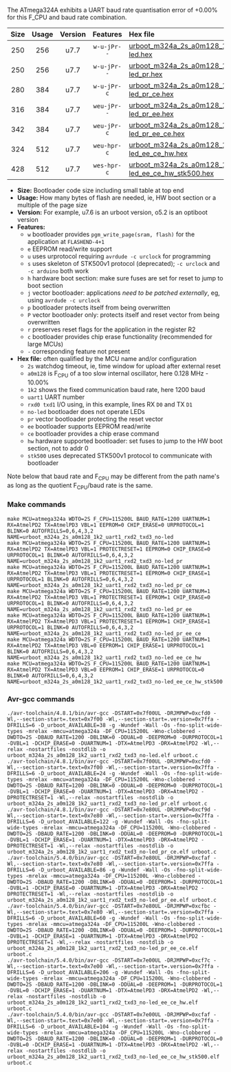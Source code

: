 The ATmega324A exhibits a UART baud rate quantisation error of +0.00% for this F_CPU and baud rate combination.

|Size|Usage|Version|Features|Hex file|
|:-:|:-:|:-:|:-:|:--|
|250|256|u7.7|`w-u-jPr--`|[urboot_m324a_2s_a0m128_1k2_uart1_rxd2_txd3_no-led.hex](https://raw.githubusercontent.com/stefanrueger/urboot.hex/main/mcus/atmega324a/watchdog_2_s/internal_oscillator_a-10.00%25/%2B0m128000_hz/%2B%2B%2B1k2_baud/uart1_rxd2_txd3/no-led/urboot_m324a_2s_a0m128_1k2_uart1_rxd2_txd3_no-led.hex)|
|250|256|u7.7|`w-u-jPr--`|[urboot_m324a_2s_a0m128_1k2_uart1_rxd2_txd3_no-led_pr.hex](https://raw.githubusercontent.com/stefanrueger/urboot.hex/main/mcus/atmega324a/watchdog_2_s/internal_oscillator_a-10.00%25/%2B0m128000_hz/%2B%2B%2B1k2_baud/uart1_rxd2_txd3/no-led/urboot_m324a_2s_a0m128_1k2_uart1_rxd2_txd3_no-led_pr.hex)|
|280|384|u7.7|`w-u-jPr-c`|[urboot_m324a_2s_a0m128_1k2_uart1_rxd2_txd3_no-led_pr_ce.hex](https://raw.githubusercontent.com/stefanrueger/urboot.hex/main/mcus/atmega324a/watchdog_2_s/internal_oscillator_a-10.00%25/%2B0m128000_hz/%2B%2B%2B1k2_baud/uart1_rxd2_txd3/no-led/urboot_m324a_2s_a0m128_1k2_uart1_rxd2_txd3_no-led_pr_ce.hex)|
|316|384|u7.7|`weu-jPr--`|[urboot_m324a_2s_a0m128_1k2_uart1_rxd2_txd3_no-led_pr_ee.hex](https://raw.githubusercontent.com/stefanrueger/urboot.hex/main/mcus/atmega324a/watchdog_2_s/internal_oscillator_a-10.00%25/%2B0m128000_hz/%2B%2B%2B1k2_baud/uart1_rxd2_txd3/no-led/urboot_m324a_2s_a0m128_1k2_uart1_rxd2_txd3_no-led_pr_ee.hex)|
|342|384|u7.7|`weu-jPr-c`|[urboot_m324a_2s_a0m128_1k2_uart1_rxd2_txd3_no-led_pr_ee_ce.hex](https://raw.githubusercontent.com/stefanrueger/urboot.hex/main/mcus/atmega324a/watchdog_2_s/internal_oscillator_a-10.00%25/%2B0m128000_hz/%2B%2B%2B1k2_baud/uart1_rxd2_txd3/no-led/urboot_m324a_2s_a0m128_1k2_uart1_rxd2_txd3_no-led_pr_ee_ce.hex)|
|324|512|u7.7|`weu-hpr-c`|[urboot_m324a_2s_a0m128_1k2_uart1_rxd2_txd3_no-led_ee_ce_hw.hex](https://raw.githubusercontent.com/stefanrueger/urboot.hex/main/mcus/atmega324a/watchdog_2_s/internal_oscillator_a-10.00%25/%2B0m128000_hz/%2B%2B%2B1k2_baud/uart1_rxd2_txd3/no-led/urboot_m324a_2s_a0m128_1k2_uart1_rxd2_txd3_no-led_ee_ce_hw.hex)|
|428|512|u7.7|`wes-hpr-c`|[urboot_m324a_2s_a0m128_1k2_uart1_rxd2_txd3_no-led_ee_ce_hw_stk500.hex](https://raw.githubusercontent.com/stefanrueger/urboot.hex/main/mcus/atmega324a/watchdog_2_s/internal_oscillator_a-10.00%25/%2B0m128000_hz/%2B%2B%2B1k2_baud/uart1_rxd2_txd3/no-led/urboot_m324a_2s_a0m128_1k2_uart1_rxd2_txd3_no-led_ee_ce_hw_stk500.hex)|

- **Size:** Bootloader code size including small table at top end
- **Usage:** How many bytes of flash are needed, ie, HW boot section or a multiple of the page size
- **Version:** For example, u7.6 is an urboot version, o5.2 is an optiboot version
- **Features:**
  + `w` bootloader provides `pgm_write_page(sram, flash)` for the application at `FLASHEND-4+1`
  + `e` EEPROM read/write support
  + `u` uses urprotocol requiring `avrdude -c urclock` for programming
  + `s` uses skeleton of STK500v1 protocol (deprecated); `-c urclock` and `-c arduino` both work
  + `h` hardware boot section: make sure fuses are set for reset to jump to boot section
  + `j` vector bootloader: applications *need to be patched externally*, eg, using `avrdude -c urclock`
  + `p` bootloader protects itself from being overwritten
  + `P` vector bootloader only: protects itself and reset vector from being overwritten
  + `r` preserves reset flags for the application in the register R2
  + `c` bootloader provides chip erase functionality (recommended for large MCUs)
  + `-` corresponding feature not present
- **Hex file:** often qualified by the MCU name and/or configuration
  + `2s` watchdog timeout, ie, time window for upload after external reset
  + `a0m128` is F<sub>CPU</sub> of a too slow internal oscillator, here 0.128 MHz - 10.00%
  + `1k2` shows the fixed communication baud rate, here 1200 baud
  + `uart1` UART number
  + `rxd0 txd1` I/O using, in this example, lines RX `D0` and TX `D1`
  + `no-led` bootloader does not operate LEDs
  + `pr` vector bootloader protecting the reset vector
  + `ee` bootloader supports EEPROM read/write
  + `ce` bootloader provides a chip erase command
  + `hw` hardware supported bootloader: set fuses to jump to the HW boot section, not to addr 0
  + `stk500` uses deprecated STK500v1 protocol to communicate with bootloader


Note below that baud rate and F<sub>CPU</sub> may be different from the path name's as long as the quotient F<sub>CPU</sub>/baud rate is the same.

### Make commands
```
make MCU=atmega324a WDTO=2S F_CPU=115200L BAUD_RATE=1200 UARTNUM=1 RX=AtmelPD2 TX=AtmelPD3 VBL=1 EEPROM=0 CHIP_ERASE=0 URPROTOCOL=1 BLINK=0 AUTOFRILLS=0,6,4,3,2 NAME=urboot_m324a_2s_a0m128_1k2_uart1_rxd2_txd3_no-led
make MCU=atmega324a WDTO=2S F_CPU=115200L BAUD_RATE=1200 UARTNUM=1 RX=AtmelPD2 TX=AtmelPD3 VBL=1 PROTECTRESET=1 EEPROM=0 CHIP_ERASE=0 URPROTOCOL=1 BLINK=0 AUTOFRILLS=0,6,4,3,2 NAME=urboot_m324a_2s_a0m128_1k2_uart1_rxd2_txd3_no-led_pr
make MCU=atmega324a WDTO=2S F_CPU=115200L BAUD_RATE=1200 UARTNUM=1 RX=AtmelPD2 TX=AtmelPD3 VBL=1 PROTECTRESET=1 EEPROM=0 CHIP_ERASE=1 URPROTOCOL=1 BLINK=0 AUTOFRILLS=0,6,4,3,2 NAME=urboot_m324a_2s_a0m128_1k2_uart1_rxd2_txd3_no-led_pr_ce
make MCU=atmega324a WDTO=2S F_CPU=115200L BAUD_RATE=1200 UARTNUM=1 RX=AtmelPD2 TX=AtmelPD3 VBL=1 PROTECTRESET=1 EEPROM=1 CHIP_ERASE=0 URPROTOCOL=1 BLINK=0 AUTOFRILLS=0,6,4,3,2 NAME=urboot_m324a_2s_a0m128_1k2_uart1_rxd2_txd3_no-led_pr_ee
make MCU=atmega324a WDTO=2S F_CPU=115200L BAUD_RATE=1200 UARTNUM=1 RX=AtmelPD2 TX=AtmelPD3 VBL=1 PROTECTRESET=1 EEPROM=1 CHIP_ERASE=1 URPROTOCOL=1 BLINK=0 AUTOFRILLS=0,6,4,3,2 NAME=urboot_m324a_2s_a0m128_1k2_uart1_rxd2_txd3_no-led_pr_ee_ce
make MCU=atmega324a WDTO=2S F_CPU=115200L BAUD_RATE=1200 UARTNUM=1 RX=AtmelPD2 TX=AtmelPD3 VBL=0 EEPROM=1 CHIP_ERASE=1 URPROTOCOL=1 BLINK=0 AUTOFRILLS=0,6,4,3,2 NAME=urboot_m324a_2s_a0m128_1k2_uart1_rxd2_txd3_no-led_ee_ce_hw
make MCU=atmega324a WDTO=2S F_CPU=115200L BAUD_RATE=1200 UARTNUM=1 RX=AtmelPD2 TX=AtmelPD3 VBL=0 EEPROM=1 CHIP_ERASE=1 URPROTOCOL=0 BLINK=0 AUTOFRILLS=0,6,4,3,2 NAME=urboot_m324a_2s_a0m128_1k2_uart1_rxd2_txd3_no-led_ee_ce_hw_stk500
```

### Avr-gcc commands
```
./avr-toolchain/4.8.1/bin/avr-gcc -DSTART=0x7f00UL -DRJMPWP=0xcfd0 -Wl,--section-start=.text=0x7f00 -Wl,--section-start=.version=0x7ffa -DFRILLS=6 -D_urboot_AVAILABLE=38 -g -Wundef -Wall -Os -fno-split-wide-types -mrelax -mmcu=atmega324a -DF_CPU=115200L -Wno-clobbered -DWDTO=2S -DBAUD_RATE=1200 -DBLINK=0 -DDUAL=0 -DEEPROM=0 -DURPROTOCOL=1 -DVBL=1 -DCHIP_ERASE=0 -DUARTNUM=1 -DTX=AtmelPD3 -DRX=AtmelPD2 -Wl,--relax -nostartfiles -nostdlib -o urboot_m324a_2s_a0m128_1k2_uart1_rxd2_txd3_no-led.elf urboot.c
./avr-toolchain/4.8.1/bin/avr-gcc -DSTART=0x7f00UL -DRJMPWP=0xcfd0 -Wl,--section-start=.text=0x7f00 -Wl,--section-start=.version=0x7ffa -DFRILLS=6 -D_urboot_AVAILABLE=24 -g -Wundef -Wall -Os -fno-split-wide-types -mrelax -mmcu=atmega324a -DF_CPU=115200L -Wno-clobbered -DWDTO=2S -DBAUD_RATE=1200 -DBLINK=0 -DDUAL=0 -DEEPROM=0 -DURPROTOCOL=1 -DVBL=1 -DCHIP_ERASE=0 -DUARTNUM=1 -DTX=AtmelPD3 -DRX=AtmelPD2 -DPROTECTRESET=1 -Wl,--relax -nostartfiles -nostdlib -o urboot_m324a_2s_a0m128_1k2_uart1_rxd2_txd3_no-led_pr.elf urboot.c
./avr-toolchain/4.8.1/bin/avr-gcc -DSTART=0x7e80UL -DRJMPWP=0xcf9d -Wl,--section-start=.text=0x7e80 -Wl,--section-start=.version=0x7ffa -DFRILLS=6 -D_urboot_AVAILABLE=122 -g -Wundef -Wall -Os -fno-split-wide-types -mrelax -mmcu=atmega324a -DF_CPU=115200L -Wno-clobbered -DWDTO=2S -DBAUD_RATE=1200 -DBLINK=0 -DDUAL=0 -DEEPROM=0 -DURPROTOCOL=1 -DVBL=1 -DCHIP_ERASE=1 -DUARTNUM=1 -DTX=AtmelPD3 -DRX=AtmelPD2 -DPROTECTRESET=1 -Wl,--relax -nostartfiles -nostdlib -o urboot_m324a_2s_a0m128_1k2_uart1_rxd2_txd3_no-led_pr_ce.elf urboot.c
./avr-toolchain/5.4.0/bin/avr-gcc -DSTART=0x7e80UL -DRJMPWP=0xcfaf -Wl,--section-start=.text=0x7e80 -Wl,--section-start=.version=0x7ffa -DFRILLS=6 -D_urboot_AVAILABLE=86 -g -Wundef -Wall -Os -fno-split-wide-types -mrelax -mmcu=atmega324a -DF_CPU=115200L -Wno-clobbered -DWDTO=2S -DBAUD_RATE=1200 -DBLINK=0 -DDUAL=0 -DEEPROM=1 -DURPROTOCOL=1 -DVBL=1 -DCHIP_ERASE=0 -DUARTNUM=1 -DTX=AtmelPD3 -DRX=AtmelPD2 -DPROTECTRESET=1 -Wl,--relax -nostartfiles -nostdlib -o urboot_m324a_2s_a0m128_1k2_uart1_rxd2_txd3_no-led_pr_ee.elf urboot.c
./avr-toolchain/5.4.0/bin/avr-gcc -DSTART=0x7e80UL -DRJMPWP=0xcfbc -Wl,--section-start=.text=0x7e80 -Wl,--section-start=.version=0x7ffa -DFRILLS=6 -D_urboot_AVAILABLE=60 -g -Wundef -Wall -Os -fno-split-wide-types -mrelax -mmcu=atmega324a -DF_CPU=115200L -Wno-clobbered -DWDTO=2S -DBAUD_RATE=1200 -DBLINK=0 -DDUAL=0 -DEEPROM=1 -DURPROTOCOL=1 -DVBL=1 -DCHIP_ERASE=1 -DUARTNUM=1 -DTX=AtmelPD3 -DRX=AtmelPD2 -DPROTECTRESET=1 -Wl,--relax -nostartfiles -nostdlib -o urboot_m324a_2s_a0m128_1k2_uart1_rxd2_txd3_no-led_pr_ee_ce.elf urboot.c
./avr-toolchain/5.4.0/bin/avr-gcc -DSTART=0x7e00UL -DRJMPWP=0xcf7c -Wl,--section-start=.text=0x7e00 -Wl,--section-start=.version=0x7ffa -DFRILLS=6 -D_urboot_AVAILABLE=206 -g -Wundef -Wall -Os -fno-split-wide-types -mrelax -mmcu=atmega324a -DF_CPU=115200L -Wno-clobbered -DWDTO=2S -DBAUD_RATE=1200 -DBLINK=0 -DDUAL=0 -DEEPROM=1 -DURPROTOCOL=1 -DVBL=0 -DCHIP_ERASE=1 -DUARTNUM=1 -DTX=AtmelPD3 -DRX=AtmelPD2 -Wl,--relax -nostartfiles -nostdlib -o urboot_m324a_2s_a0m128_1k2_uart1_rxd2_txd3_no-led_ee_ce_hw.elf urboot.c
./avr-toolchain/5.4.0/bin/avr-gcc -DSTART=0x7e00UL -DRJMPWP=0xcfaf -Wl,--section-start=.text=0x7e00 -Wl,--section-start=.version=0x7ffa -DFRILLS=6 -D_urboot_AVAILABLE=104 -g -Wundef -Wall -Os -fno-split-wide-types -mrelax -mmcu=atmega324a -DF_CPU=115200L -Wno-clobbered -DWDTO=2S -DBAUD_RATE=1200 -DBLINK=0 -DDUAL=0 -DEEPROM=1 -DURPROTOCOL=0 -DVBL=0 -DCHIP_ERASE=1 -DUARTNUM=1 -DTX=AtmelPD3 -DRX=AtmelPD2 -Wl,--relax -nostartfiles -nostdlib -o urboot_m324a_2s_a0m128_1k2_uart1_rxd2_txd3_no-led_ee_ce_hw_stk500.elf urboot.c
```

